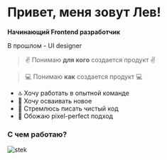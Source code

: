# Привет, меня зовут Лев!
**Начинающий Frontend разработчик**

В прошлом - UI designer



> ✌️ Понимаю **для кого** создается продукт ✌️

> 💻 Понимаю **как** создается продукт 💻


* 🔝 Хочу работать в опытной команде
* 🧩 Хочу осваивать новое
* 🚀 Стремлюсь писать чистый код
* 🖤 Обожаю pixel-perfect подход

### С чем работаю?
![stek](https://user-images.githubusercontent.com/83250260/128258067-36f9e2c2-8f8a-4715-9072-ebfacdc91393.jpg)

